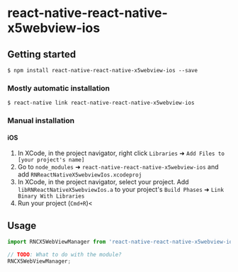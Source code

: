 
# react-native-react-native-x5webview-ios

## Getting started

`$ npm install react-native-react-native-x5webview-ios --save`

### Mostly automatic installation

`$ react-native link react-native-react-native-x5webview-ios`

### Manual installation


#### iOS

1. In XCode, in the project navigator, right click `Libraries` ➜ `Add Files to [your project's name]`
2. Go to `node_modules` ➜ `react-native-react-native-x5webview-ios` and add `RNReactNativeX5webviewIos.xcodeproj`
3. In XCode, in the project navigator, select your project. Add `libRNReactNativeX5webviewIos.a` to your project's `Build Phases` ➜ `Link Binary With Libraries`
4. Run your project (`Cmd+R`)<


## Usage
```javascript
import RNCX5WebViewManager from 'react-native-react-native-x5webview-ios';

// TODO: What to do with the module?
RNCX5WebViewManager;
```
  
